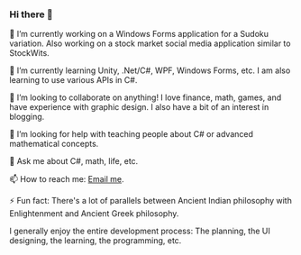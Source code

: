### Hi there 👋

<!--
**osamakawish/osamakawish** is a ✨ _special_ ✨ repository because its `README.md` (this file) appears on your GitHub profile. -->

🔭 I’m currently working on a Windows Forms application for a Sudoku variation. Also working on a stock market social media application similar to StockWits.

🌱 I’m currently learning Unity, .Net/C#, WPF, Windows Forms, etc. I am also learning to use various APIs in C#. 

👯 I’m looking to collaborate on anything! I love finance, math, games, and have experience with graphic design. I also have a bit of an interest in blogging.

🤔 I’m looking for help with teaching people about C# or advanced mathematical concepts. 

💬 Ask me about C#, math, life, etc.

📫 How to reach me: [Email me](mailto:osamakawish@gmail.com).

⚡ Fun fact: There's a lot of parallels between Ancient Indian philosophy with Enlightenment and Ancient Greek philosophy.

I generally enjoy the entire development process: The planning, the UI designing, the learning, the programming, etc. 
